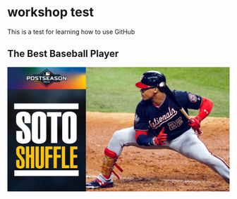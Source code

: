 # workshop test

This is a test for learning how to use GitHub

## The Best Baseball Player

![](Soto_Shuffle.jpg)
